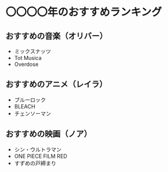 # 〇〇〇〇年のおすすめランキング

## おすすめの音楽（オリバー）
 - ミックスナッツ
 - Tot Musica
 - Overdose
 
## おすすめのアニメ（レイラ）
 - ブルーロック
 - BLEACH
 - チェンソーマン 
 
## おすすめの映画（ノア）
 - シン・ウルトラマン
 - ONE PIECE FILM RED
 - すずめの戸締まり
  